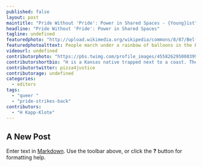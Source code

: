 ```yaml
---
published: false
layout: post
maintitle: "Pride Without 'Pride': Power in Shared Spaces - {Young}ist"
headline: "Pride Without 'Pride': Power in Shared Spaces"
tagline: undefined
featuredphoto: "http://upload.wikimedia.org/wikipedia/commons/8/87/Belfast_Pride_Parade,_July_2013_(23).JPG"
featuredphotoalttext: People march under a rainbow of balloons in the Belfast Pride parade.
videourl: undefined
contributorphoto: "https://pbs.twimg.com/profile_images/455826295008399360/6SmtAkBY.jpeg"
contributorshortbio: "H is a Kansas native trapped next to a coast. They think about power, organizing, and pizza in Washington DC."
contributortwitter: pizza4justice
contributorage: undefined
categories: 
  - editors
tags: 
  - "queer "
  - "pride-strikes-back"
contributors: 
  - "H Kapp-Klote"
---
```


## A New Post

Enter text in [Markdown](http://daringfireball.net/projects/markdown/). Use the toolbar above, or click the **?** button for formatting help.
